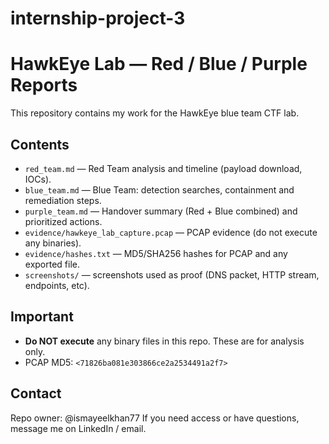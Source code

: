 # internship-project-3

# HawkEye Lab — Red / Blue / Purple Reports

This repository contains my work for the HawkEye blue team CTF lab.

## Contents
- `red_team.md` — Red Team analysis and timeline (payload download, IOCs).
- `blue_team.md` — Blue Team: detection searches, containment and remediation steps.
- `purple_team.md` — Handover summary (Red + Blue combined) and prioritized actions.
- `evidence/hawkeye_lab_capture.pcap` — PCAP evidence (do not execute any binaries).
- `evidence/hashes.txt` — MD5/SHA256 hashes for PCAP and any exported file.
- `screenshots/` — screenshots used as proof (DNS packet, HTTP stream, endpoints, etc).

## Important
- **Do NOT execute** any binary files in this repo. These are for analysis only. 
- PCAP MD5: `<71826ba081e303866ce2a2534491a2f7>`

## Contact
Repo owner: @ismayeelkhan77
If you need access or have questions, message me on LinkedIn / email.
